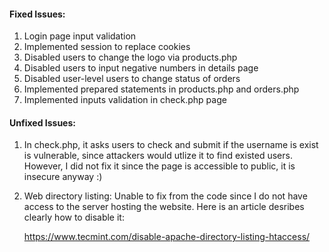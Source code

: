 #### Fixed Issues:

1. Login page input validation
2. Implemented session to replace cookies
3. Disabled users to change the logo via products.php
4. Disabled users to input negative numbers in details page
5. Disabled user-level users to change status of orders
6. Implemented prepared statements in products.php and orders.php
7. Implemented inputs validation in check.php page

#### Unfixed Issues:

1. In check.php, it asks users to check and submit if the username is exist is vulnerable, since attackers would utlize it to find existed users. However, I did not fix it since the page is accessible to public, it is insecure anyway :)

2. Web directory listing: Unable to fix from the code since I do not have access to the server hosting the website. Here is an article desribes clearly how to disable it:

   <https://www.tecmint.com/disable-apache-directory-listing-htaccess/>
